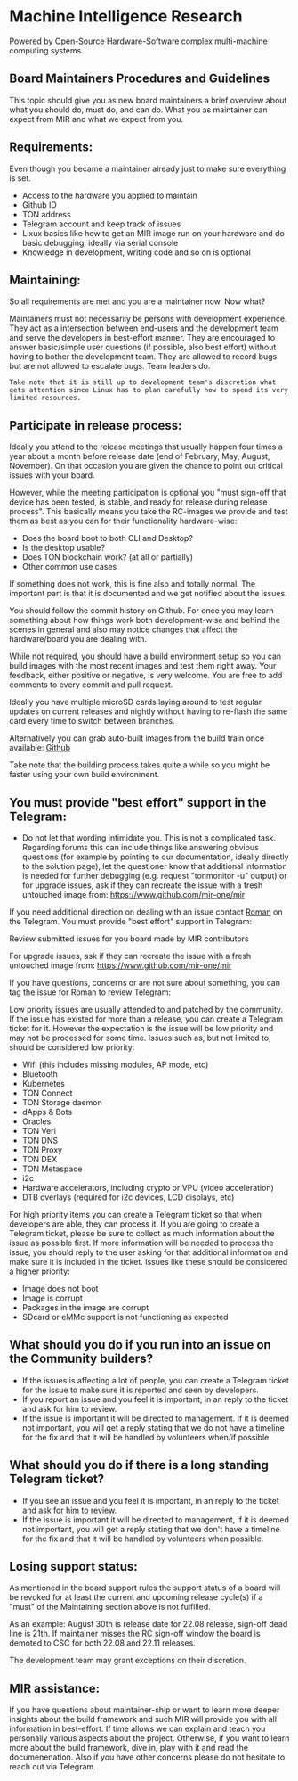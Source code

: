 # Machine Intelligence Research
Powered by Open-Source Hardware-Software complex multi-machine computing systems

## Board Maintainers Procedures and Guidelines
This topic should give you as new board maintainers a brief overview about what you should do, must do, and can do. What you as maintainer can expect from MIR and what we expect from you.

## Requirements:
Even though you became a maintainer already just to make sure everything is set.

* Access to the hardware you applied to maintain
* Github ID
* TON address
* Telegram account and keep track of issues
* Lixux basics like how to get an MIR image run on your hardware and do basic debugging, ideally via serial console
* Knowledge in development, writing code and so on is optional

## Maintaining:
So all requirements are met and you are a maintainer now. Now what?

Maintainers must not necessarily be persons with development experience. They act as a intersection between end-users and the development team and serve the developers in best-effort manner. They are encouraged to answer basic/simple user questions (if possible, also best effort) without having to bother the development team. They are allowed to record bugs but are not allowed to escalate bugs. Team leaders do.

```Take note that it is still up to development team's discretion what gets attention since Linux has to plan carefully how to spend its very limited resources.```

## Participate in release process:
Ideally you attend to the release meetings that usually happen four times a year about a month before release date (end of February, May, August, November). On that occasion you are given the chance to point out critical issues with your board.

However, while the meeting participation is optional you "must sign-off that device has been tested, is stable, and ready for release during release process". This basically means you take the RC-images we provide and test them as best as you can for their functionality hardware-wise:

* Does the board boot to both CLI and Desktop?
* Is the desktop usable?
* Does TON blockchain work? (at all or partially)
* Other common use cases

If something does not work, this is fine also and totally normal. The important part is that it is documented and we get notified about the issues.

You should follow the commit history on Github. For once you may learn something about how things work both development-wise and behind the scenes in general and also may notice changes that affect the hardware/board you are dealing with.

While not required, you should have a build environment setup so you can build images with the most recent images and test them right away. Your feedback, either positive or negative, is very welcome. You are free to add comments to every commit and pull request.

Ideally you have multiple microSD cards laying around to test regular updates on current releases and nightly without having to re-flash the same card every time to switch between branches.

Alternatively you can grab auto-built images from the build train once available: [Github](https://github.com/mir-one/build/releases)

Take note that the building process takes quite a while so you might be faster using your own build environment.

## You must provide "best effort" support in the Telegram:

* Do not let that wording intimidate you. This is not a complicated task. Regarding forums this can include things like answering obvious questions (for example by pointing to our documentation, ideally directly to the solution page), let the questioner know that additional information is needed for further debugging (e.g. request "tonmonitor -u" output) or for upgrade issues, ask if they can recreate the issue with a fresh untouched image from: https://www.github.com/mir-one/mir

If you need additional direction on dealing with an issue contact [Roman](https://github.com/inozemtsev-roman) on the Telegram.
You must provide "best effort" support in Telegram:

Review submitted issues for you board made by MIR contributors

For upgrade issues, ask if they can recreate the issue with a fresh untouched image from: https://www.github.com/mir-one/mir

If you have questions, concerns or are not sure about something, you can tag the issue for Roman to review Telegram:

Low priority issues are usually attended to and patched by the community. If the issue has existed for more than a release, you can create a Telegram ticket for it. However the expectation is the issue will be low priority and may not be processed for some time. Issues such as, but not limited to, should be considered low priority:

* Wifi (this includes missing modules, AP mode, etc)
* Bluetooth
* Kubernetes
* TON Connect
* TON Storage daemon
* dApps & Bots
* Oracles
* TON Veri
* TON DNS
* TON Proxy
* TON DEX
* TON Metaspace
* i2c
* Hardware accelerators, including crypto or VPU (video acceleration)
* DTB overlays (required for i2c devices, LCD displays, etc)

For high priority items you can create a Telegram ticket so that when developers are able, they can process it. If you are going to create a Telegram ticket, please be sure to collect as much information about the issue as possible first. If more information will be needed to process the issue, you should reply to the user asking for that additional information and make sure it is included in the ticket. Issues like these should be considered a higher priority:

* Image does not boot
* Image is corrupt
* Packages in the image are corrupt
* SDcard or eMMc support is not functioning as expected

## What should you do if you run into an issue on the Community builders?

* If the issues is affecting a lot of people, you can create a Telegram ticket for the issue to make sure it is reported and seen by developers.
* If you report an issue and you feel it is important, in an reply to the ticket and ask for him to review.
* If the issue is important it will be directed to management. If it is deemed not important, you will get a reply stating that we do not have a timeline for the fix and that it will be handled by volunteers when/if possible.

## What should you do if there is a long standing Telegram ticket?
* If you see an issue and you feel it is important, in an reply to the ticket and ask for him to review.
* If the issue is important it will be directed to management, if it is deemed not important, you will get a reply stating that we don't have a timeline for the fix and that it will be handled by volunteers when possible.

## Losing support status:
As mentioned in the board support rules the support status of a board will be revoked for at least the current and upcoming release cycle(s) if a "must" of the Maintaining section above is not fulfilled.

As an example: August 30th is release date for 22.08 release, sign-off dead line is 21th. If maintainer misses the RC sign-off window the board is demoted to CSC for both 22.08 and 22.11 releases.

The development team may grant exceptions on their discretion.

## MIR assistance:
If you have questions about maintainer-ship or want to learn more deeper insights about the build framework and such MIR will provide you with all information in best-effort. If time allows we can explain and teach you personally various aspects about the project. Otherwise, if you want to learn more about the build framework, dive in, play with it and read the documenenation. Also if you have other concerns please do not hesitate to reach out via Telegram.
